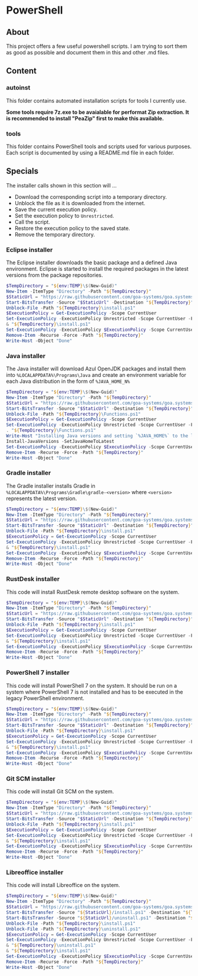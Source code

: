 # PowerShell

## About

This project offers a few useful powershell scripts. I am trying to sort them as good as possible and document them in this and other .md files.

## Content

### autoinst

This folder contains automated installation scripts for tools I currently use.

**Some tools require 7z.exe to be avaialable for performat Zip extraction. It is recommended to install "PeaZip" first to make this available.**

### tools

This folder contains PowerShell tools and scripts used for various purposes. Each script is documented by using a README.md file in each folder.

## Specials

The installer calls shown in this section will ...
* Download the corresponding script into a temporary directory.
* Unblock the file as it is downloaded from the internet.
* Save the current execution policy.
* Set the execution policy to `Unrestricted`.
* Call the script.
* Restore the execution policy to the saved state.
* Remove the temporary directory.

### Eclipse installer

The Eclipse installer downloads the basic package and a defined Java environment. Eclipse is started to install the required packages in the latest versions from the package repositories.

```powershell
$TempDirectory = "${env:TEMP}\$(New-Guid)"
New-Item -ItemType "Directory" -Path "${TempDirectory}"
$StaticUrl = "https://raw.githubusercontent.com/goa-systems/goa.systems.powershell/refs/heads/main/autoinst/user/eclipse/install.ps1"
Start-BitsTransfer -Source "$StaticUrl" -Destination "${TempDirectory}"
Unblock-File -Path "${TempDirectory}\install.ps1"
$ExecutionPolicy = Get-ExecutionPolicy -Scope CurrentUser
Set-ExecutionPolicy -ExecutionPolicy Unrestricted -Scope CurrentUser -Force
& "${TempDirectory}\install.ps1"
Set-ExecutionPolicy -ExecutionPolicy $ExecutionPolicy -Scope CurrentUser -Force
Remove-Item -Recurse -Force -Path "${TempDirectory}"
Write-Host -Object "Done"

```
### Java installer

The Java installer will download Azul OpenJDK packages and install them into `%LOCALAPPDATA%\Programs\Java` and create an environment variable for each Java distribution in the form of `%JAVA_HOME_N%`

```powershell
$TempDirectory = "${env:TEMP}\$(New-Guid)"
New-Item -ItemType "Directory" -Path "${TempDirectory}"
$StaticUrl = "https://raw.githubusercontent.com/goa-systems/goa.systems.powershell/refs/heads/main/autoinst/user/jdk/Functions.ps1"
Start-BitsTransfer -Source "$StaticUrl" -Destination "${TempDirectory}"
Unblock-File -Path "${TempDirectory}\Functions.ps1"
$ExecutionPolicy = Get-ExecutionPolicy -Scope CurrentUser
Set-ExecutionPolicy -ExecutionPolicy Unrestricted -Scope CurrentUser -Force
. "${TempDirectory}\Functions.ps1"
Write-Host "Installing Java versions and setting `%JAVA_HOME%` to the latest version."
Install-JavaVersions -SetJavaHomeToLatest
Set-ExecutionPolicy -ExecutionPolicy $ExecutionPolicy -Scope CurrentUser -Force
Remove-Item -Recurse -Force -Path "${TempDirectory}"
Write-Host -Object "Done"

```

### Gradle installer

The Gradle installer installs Gradle in `%LOCALAPPDATA%\Programs\Gradle\gradle-<version>` where `<version>` represents the latest version.

```powershell
$TempDirectory = "${env:TEMP}\$(New-Guid)"
New-Item -ItemType "Directory" -Path "${TempDirectory}"
$StaticUrl = "https://raw.githubusercontent.com/goa-systems/goa.systems.powershell/refs/heads/main/autoinst/user/gradle/install.ps1"
Start-BitsTransfer -Source "$StaticUrl" -Destination "${TempDirectory}"
Unblock-File -Path "${TempDirectory}\install.ps1"
$ExecutionPolicy = Get-ExecutionPolicy -Scope CurrentUser
Set-ExecutionPolicy -ExecutionPolicy Unrestricted -Scope CurrentUser -Force
& "${TempDirectory}\install.ps1"
Set-ExecutionPolicy -ExecutionPolicy $ExecutionPolicy -Scope CurrentUser -Force
Remove-Item -Recurse -Force -Path "${TempDirectory}"
Write-Host -Object "Done"

```

### RustDesk installer

This code will install RustDesk remote desktop software on the system.

```powershell
$TempDirectory = "${env:TEMP}\$(New-Guid)"
New-Item -ItemType "Directory" -Path "${TempDirectory}"
$StaticUrl = "https://raw.githubusercontent.com/goa-systems/goa.systems.powershell/refs/heads/main/autoinst/system/rustdesk/Install.ps1"
Start-BitsTransfer -Source "$StaticUrl" -Destination "${TempDirectory}"
Unblock-File -Path "${TempDirectory}\install.ps1"
$ExecutionPolicy = Get-ExecutionPolicy -Scope CurrentUser
Set-ExecutionPolicy -ExecutionPolicy Unrestricted -Scope CurrentUser -Force
& "${TempDirectory}\install.ps1"
Set-ExecutionPolicy -ExecutionPolicy $ExecutionPolicy -Scope CurrentUser -Force
Remove-Item -Recurse -Force -Path "${TempDirectory}"
Write-Host -Object "Done"

```

### PowerShell 7 installer

This code will install PowerShell 7 on the system. It should be run on a system where PowerShell 7 is not installed and has to be executed in the legacy PowerShell environment.

```powershell
$TempDirectory = "${env:TEMP}\$(New-Guid)"
New-Item -ItemType "Directory" -Path "${TempDirectory}"
$StaticUrl = "https://raw.githubusercontent.com/goa-systems/goa.systems.powershell/refs/heads/main/autoinst/system/powershell/Install.ps1"
Start-BitsTransfer -Source "$StaticUrl" -Destination "${TempDirectory}"
Unblock-File -Path "${TempDirectory}\install.ps1"
$ExecutionPolicy = Get-ExecutionPolicy -Scope CurrentUser
Set-ExecutionPolicy -ExecutionPolicy Unrestricted -Scope CurrentUser -Force
& "${TempDirectory}\install.ps1"
Set-ExecutionPolicy -ExecutionPolicy $ExecutionPolicy -Scope CurrentUser -Force
Remove-Item -Recurse -Force -Path "${TempDirectory}"
Write-Host -Object "Done"

```

### Git SCM installer

This code will install Git SCM on the system.

```powershell
$TempDirectory = "${env:TEMP}\$(New-Guid)"
New-Item -ItemType "Directory" -Path "${TempDirectory}"
$StaticUrl = "https://raw.githubusercontent.com/goa-systems/goa.systems.powershell/refs/heads/main/autoinst/system/gitscm/install.ps1"
Start-BitsTransfer -Source "$StaticUrl" -Destination "${TempDirectory}"
Unblock-File -Path "${TempDirectory}\install.ps1"
$ExecutionPolicy = Get-ExecutionPolicy -Scope CurrentUser
Set-ExecutionPolicy -ExecutionPolicy Unrestricted -Scope CurrentUser -Force
& "${TempDirectory}\install.ps1"
Set-ExecutionPolicy -ExecutionPolicy $ExecutionPolicy -Scope CurrentUser -Force
Remove-Item -Recurse -Force -Path "${TempDirectory}"
Write-Host -Object "Done"

```

### Libreoffice installer

This code will install Libreoffice on the system.

```powershell
$TempDirectory = "${env:TEMP}\$(New-Guid)"
New-Item -ItemType "Directory" -Path "${TempDirectory}"
$StaticUrl = "https://raw.githubusercontent.com/goa-systems/goa.systems.powershell/refs/heads/main/autoinst/system/libreoffice"
Start-BitsTransfer -Source "${StaticUrl}/install.ps1" -Destination "${TempDirectory}"
Start-BitsTransfer -Source "${StaticUrl}/uninstall.ps1" -Destination "${TempDirectory}"
Unblock-File -Path "${TempDirectory}\install.ps1"
Unblock-File -Path "${TempDirectory}\uninstall.ps1"
$ExecutionPolicy = Get-ExecutionPolicy -Scope CurrentUser
Set-ExecutionPolicy -ExecutionPolicy Unrestricted -Scope CurrentUser -Force
& "${TempDirectory}\uninstall.ps1"
& "${TempDirectory}\install.ps1"
Set-ExecutionPolicy -ExecutionPolicy $ExecutionPolicy -Scope CurrentUser -Force
Remove-Item -Recurse -Force -Path "${TempDirectory}"
Write-Host -Object "Done"

```